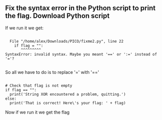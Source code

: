 ## Fix the syntax error in the Python script to print the flag. Download Python script

If we run it we get:

```

  File "/home/alex/Downloads/PICO/fixme2.py", line 22
    if flag = "":
       ^^^^^^^^^
SyntaxError: invalid syntax. Maybe you meant '==' or ':=' instead of '='?


```

So all we have to do is to replace '=' with '=='

```

# Check that flag is not empty
if flag == "":
  print('String XOR encountered a problem, quitting.')
else:
  print('That is correct! Here\'s your flag: ' + flag)

```

Now if we run it we get the flag
